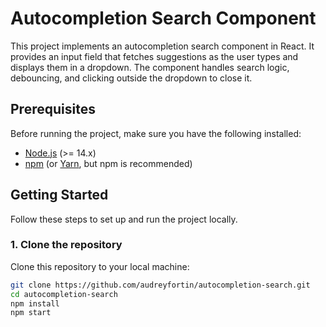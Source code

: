 # Autocompletion Search Component

This project implements an autocompletion search component in React. It provides an input field that fetches suggestions as the user types and displays them in a dropdown. The component handles search logic, debouncing, and clicking outside the dropdown to close it.

## Prerequisites

Before running the project, make sure you have the following installed:

- [Node.js](https://nodejs.org/) (>= 14.x)
- [npm](https://www.npmjs.com/) (or [Yarn](https://yarnpkg.com/), but npm is recommended)

## Getting Started

Follow these steps to set up and run the project locally.

### 1. Clone the repository

Clone this repository to your local machine:

```bash
git clone https://github.com/audreyfortin/autocompletion-search.git
cd autocompletion-search
npm install
npm start
